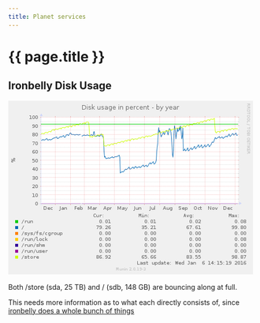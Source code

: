 ```yaml
---
title: Planet services
---
```


# {{ page.title }}

## Ironbelly Disk Usage

[![](/images/2015/ironbelly-df-year.png)](http://munin.openstreetmap.org/openstreetmap/ironbelly.openstreetmap/df.html)

Both /store (sda, 25 TB) and / (sdb, 148 GB) are bouncing along at full.

This needs more information as to what each directly consists of, since [ironbelly does a whole bunch of things](https://hardware.openstreetmap.org/servers/ironbelly.openstreetmap.org/)
